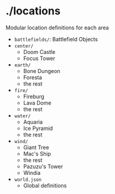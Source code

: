 # ./locations

Modular location definitions for each area

* `battlefields/`: Battlefield Objects
* `center/`
  * Doom Castle
  * Focus Tower
* `earth/`
  * Bone Dungeon
  * Foresta
  * the rest
* `fire/`
  * Fireburg
  * Lava Dome
  * the rest
* `water/`
  * Aquaria
  * Ice Pyramid
  * the rest
* `wind/`
  * Giant Tree
  * Mac's Ship
  * the rest
  * Pazuzu's Tower
  * Windia
* `world.json`
  * Global definitions
